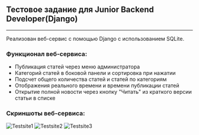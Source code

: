 <h2>Тестовое задание для Junior Backend Developer(Django)</h2>
<hr>
Реализован веб-сервис с помощью Django с использованием SQLite.

<h3>Функционал веб-сервиса:</h3>
<ul>
 <li>Публикация статей через меню администратора</li>
 <li>Категорий статей в боковой панели и сортировка при нажатии</li>
 <li>Подсчет общего количества статей и статей по категориям</li>
  <li>Отображения реального времени и времени публикации статей</li>
  <li>Открытие полной новости через кнопку "Читать" из краткого версии статьи в списке</li>
</ul>

<h3>Скриншоты веб-сервиса:</h3>
<img src="https://i.ibb.co/GJZcCZF/Testsite1.jpg" alt="Testsite1">
<img src="https://i.ibb.co/9rrBWyD/Testsite2.jpg" alt="Testsite2">
<img src="https://i.ibb.co/jbvfS8h/Testsite3.jpg" alt="Testsite3">
